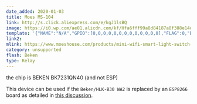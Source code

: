 ```yaml
---
date_added: 2020-01-03
title: Moes MS-104
link: http://s.click.aliexpress.com/e/kgJ1lsBQ
image: https://i0.wp.com/ae01.alicdn.com/kf/Hfa6fff99a8d84187a8f388e14d73ca60u/MiNi-Wifi-Smart-Light-Switch-Diy-Breaker-Module-Smart-Life-Tuya-APP-Remote-Control-Works-with.jpg
template: '{"NAME":"N/A","GPIO":[0,0,0,0,0,0,0,0,0,0,0,0,0],"FLAG":0,"BASE":18}' 
link2: 
mlink: https://www.moeshouse.com/products/mini-wifi-smart-light-switch-diy-breaker-module-smart-life-tuya-app-remote-control-works-with-alexa-echo-google-home-1-2-way
category: unsupported
flash: Beken
type: Relay
---
```

the chip is BEKEN BK7231QN40 (and not ESP)

This device can be used if the `Beken/HLK-B30 WA2` is replaced by an `ESP8266` board as detailed in [this discussion](https://community.home-assistant.io/t/unkown-tuya-chip/153591/).
